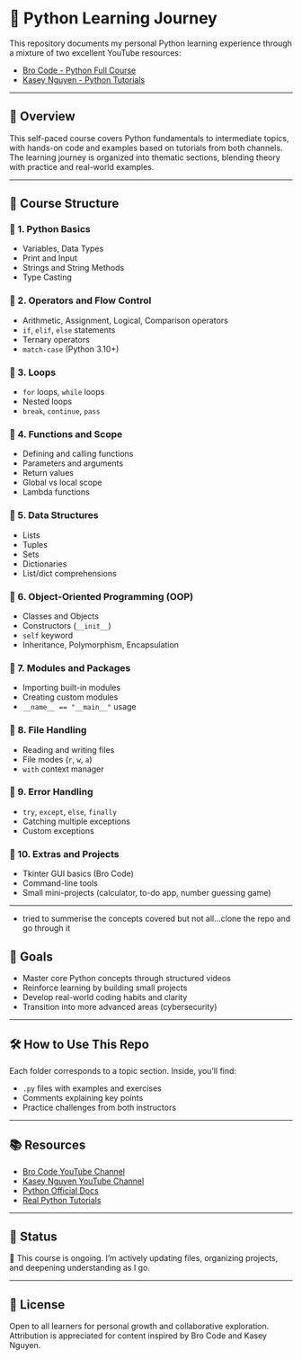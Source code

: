 # 🐍 Python Learning Journey

This repository documents my personal Python learning experience through a mixture of two excellent YouTube resources:

- [Bro Code - Python Full Course](https://www.youtube.com/watch?v=ix9cRaBkVe0)
- [Kasey Nguyen - Python Tutorials](https://www.youtube.com/watch?v=cyziQOfLjkM&list=PL2W-cwk5hZgT6tJSe__nz6hvZly57kzOK)

---

## 📘 Overview

This self-paced course covers Python fundamentals to intermediate topics, with hands-on code and examples based on tutorials from both channels. The learning journey is organized into thematic sections, blending theory with practice and real-world examples.

---

## 🧱 Course Structure

### 🔹 1. Python Basics
- Variables, Data Types
- Print and Input
- Strings and String Methods
- Type Casting

### 🔹 2. Operators and Flow Control
- Arithmetic, Assignment, Logical, Comparison operators
- `if`, `elif`, `else` statements
- Ternary operators
- `match-case` (Python 3.10+)

### 🔹 3. Loops
- `for` loops, `while` loops
- Nested loops
- `break`, `continue`, `pass`

### 🔹 4. Functions and Scope
- Defining and calling functions
- Parameters and arguments
- Return values
- Global vs local scope
- Lambda functions

### 🔹 5. Data Structures
- Lists
- Tuples
- Sets
- Dictionaries
- List/dict comprehensions

### 🔹 6. Object-Oriented Programming (OOP)
- Classes and Objects
- Constructors (`__init__`)
- `self` keyword
- Inheritance, Polymorphism, Encapsulation

### 🔹 7. Modules and Packages
- Importing built-in modules
- Creating custom modules
- `__name__ == "__main__"` usage

### 🔹 8. File Handling
- Reading and writing files
- File modes (`r`, `w`, `a`)
- `with` context manager

### 🔹 9. Error Handling
- `try`, `except`, `else`, `finally`
- Catching multiple exceptions
- Custom exceptions

### 🔹 10. Extras and Projects
- Tkinter GUI basics (Bro Code)
- Command-line tools
- Small mini-projects (calculator, to-do app, number guessing game)

---

- tried to summerise the concepts covered but not all...clone the repo and go through it

## 🎯 Goals

- Master core Python concepts through structured videos
- Reinforce learning by building small projects
- Develop real-world coding habits and clarity
- Transition into more advanced areas (cybersecurity)

---

## 🛠 How to Use This Repo

Each folder corresponds to a topic section. Inside, you’ll find:
- `.py` files with examples and exercises
- Comments explaining key points
- Practice challenges from both instructors

---

## 📚 Resources

- [Bro Code YouTube Channel](https://www.youtube.com/c/BroCodez)
- [Kasey Nguyen YouTube Channel](https://www.youtube.com/c/KaseyNguyen)
- [Python Official Docs](https://docs.python.org/3/)
- [Real Python Tutorials](https://realpython.com/)

---

## 🧠 Status

🚧 This course is ongoing. I’m actively updating files, organizing projects, and deepening understanding as I go.

---

## 🤝 License

Open to all learners for personal growth and collaborative exploration.  
Attribution is appreciated for content inspired by Bro Code and Kasey Nguyen.

